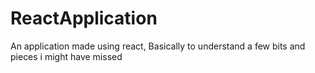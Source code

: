 # ReactApplication
An application made using react, Basically to understand a few bits and pieces i might have missed

